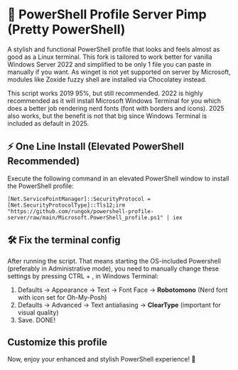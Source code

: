 # 🎨 PowerShell Profile Server Pimp (Pretty PowerShell)

A stylish and functional PowerShell profile that looks and feels almost as good as a Linux terminal.
This fork is tailored to work better for vanilla Windows Server 2022 and simplified to be only 1 file you can paste in manually if you want.
As winget is not yet supported on server by Microsoft, modules like Zoxide fuzzy shell are installed via Chocolatey instead.

This script works
   2019 95%, but still recommended.
   2022 is highly recommended as it will install Microsoft Windows Terminal for you which does a better job rendering nerd fonts (font with borders and icons).
   2025 also works, but the benefit is not that big since Windows Terminal is included as default in 2025.

## ⚡ One Line Install (Elevated PowerShell Recommended)

Execute the following command in an elevated PowerShell window to install the PowerShell profile:

```
[Net.ServicePointManager]::SecurityProtocol = [Net.SecurityProtocolType]::Tls12;irm "https://github.com/rungok/powershell-profile-server/raw/main/Microsoft.PowerShell_profile.ps1" | iex
```

## 🛠️ Fix the terminal config

After running the script. That means starting the OS-included Powershell (preferably in Administrative mode),
you need to manually change these settings by pressing CTRL + , in Windows Terminal:

1. Defaults -> Appearance -> Text -> Font Face -> <b>Robotomono</b> (Nerd font with icon set for Oh-My-Posh)
2. Defaults ->	Advanced -> Text antialiasing -> <b>ClearType</b> (important for visual quality)
3. Save. DONE!
   
## Customize this profile

Now, enjoy your enhanced and stylish PowerShell experience! 🚀
